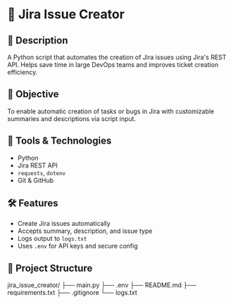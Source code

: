 # 📌 Jira Issue Creator

## 📖 Description
A Python script that automates the creation of Jira issues using Jira's REST API. Helps save time in large DevOps teams and improves ticket creation efficiency.

## 🎯 Objective
To enable automatic creation of tasks or bugs in Jira with customizable summaries and descriptions via script input.

## 🧰 Tools & Technologies
- Python
- Jira REST API
- `requests`, `dotenv`
- Git & GitHub

## 🛠️ Features
- Create Jira issues automatically
- Accepts summary, description, and issue type
- Logs output to `logs.txt`
- Uses `.env` for API keys and secure config

## 📁 Project Structure
jira_issue_creator/
├── main.py
├── .env
├── README.md
├── requirements.txt
├── .gitignore
└── logs.txt


